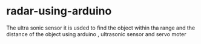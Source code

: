 # radar-using-arduino
The ultra sonic sensor it is usded to find the object within tha range and the distance of the object using arduino , ultrasonic sensor and servo moter
